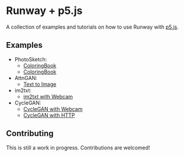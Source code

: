# Runway + p5.js

A collection of examples and tutorials on how to use Runway with [p5.js](http://p5js.org/).

## Examples

* PhotoSketch:
  * [ColoringBook](PhotoSketch/ColoringBook/)
  * [ColoringBook](PhotoSketch_Websockets/)
* AttnGAN:
  * [Text to Image](AttnGAN/)
* im2txt:
  * [im2txt with Webcam](im2txt/)
* CycleGAN:
  * [CycleGAN with Webcam](CycleGAN_Websockets/)
  * [CycleGAN with HTTP](CycleGAN_HTTP/)

## Contributing

This is still a work in progress. Contributions are welcomed!